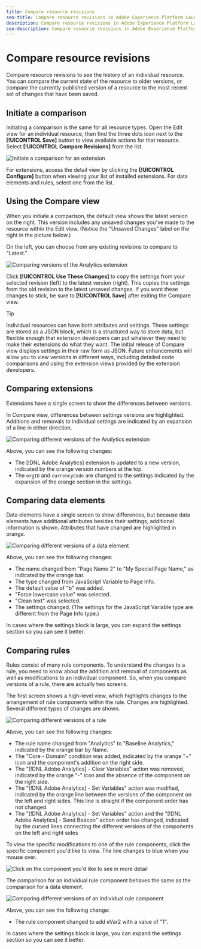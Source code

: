 ```yaml
---
title: Compare resource revisions
seo-title: Compare resource revisions in Adobe Experience Platform Launch
description: Compare resource revisions in Adobe Experience Platform Launch
seo-description: Compare resource revisions in Adobe Experience Platform Launch
---
```


# Compare resource revisions

Compare resource revisions to see the history of an individual resource.  You can compare the current state of the resource to older versions, or compare the currently published version of a resource to the most recent set of changes that have been saved.

## Initiate a comparison

Initiating a comparison is the same for all resource types.  Open the Edit view for an individual resource, then find the three dots icon next to the **[!UICONTROL Save]** button to view available actions for that resource.  Select **[!UICONTROL Compare Revisions]** from the list.

![Initiate a comparison for an extension](/help/assets/compare-initiate-extension.png)

For extensions, access the detail view by clicking the **[!UICONTROL Configure]** button when viewing your list of installed extensions.  For data elements and rules, select one from the list.

## Using the Compare view

When you initiate a comparison, the default view shows the latest version on the right.  This version includes any unsaved changes you've made to the resource within the Edit view. (Notice the "Unsaved Changes" label on the right in the picture below.)

On the left, you can choose from any existing revisions to compare to "Latest."

![Comparing versions of the Analytics extension](/help/assets/compare-interpret-extension.png)

Click **[!UICONTROL Use These Changes]** to copy the settings from your selected revision (left) to the latest version (right).  This copies the settings from the old revision to the latest unsaved changes.  If you want these changes to stick, be sure to **[!UICONTROL Save]** after exiting the Compare view.

>[!TIP]
>Individual resources can have both attributes and settings.  These settings are stored as a JSON block, which is a structured way to store data, but flexible enough that extension developers can put whatever they need to make their extensions do what they want.
>The initial release of Compare view displays settings in their raw form as JSON. Future enhancements will allow you to view versions in different ways, including detailed code comparisons and using the extension views provided by the extension developers.

## Comparing extensions

Extensions have a single screen to show the differences between versions.

In Compare view, differences between settings versions are highlighted.  Additions and removals to individual settings are indicated by an expansion of a line in either direction.

![Comparing different versions of the Analytics extension](/help/assets/compare-extension.png)

Above, you can see the following changes:

* The [!DNL Adobe Analytics] extension is updated to a new version, indicated by the orange version numbers at the top.
* The `orgID` and `currencyCode` are changed to the settings indicated by the expansion of the orange section in the settings.

## Comparing data elements

Data elements have a single screen to show differences, but because data elements have additional attributes besides their settings, additional information is shown.  Attributes that have changed are highlighted in orange.

![Comparing different versions of a data element](/help/assets/compare-data-element.png)

Above, you can see the following changes:

* The name changed from "Page Name 2" to "My Special Page Name," as indicated by the orange bar.
* The type changed from JavaScript Variable to Page Info.
* The default value of "b" was added.
* "Force lowercase value" was selected.
* "Clean text" was selected.
* The settings changed. (The settings for the JavaScript Variable type are different from the Page Info type.)

In cases where the settings block is large, you can expand the settings section so you can see it better.

## Comparing rules

Rules consist of many rule components.  To understand the changes to a rule, you need to know about the addition and removal of components as well as modifications to an individual component.  So, when you compare versions of a rule, there are actually two screens.

The first screen shows a high-level view, which highlights changes to the arrangement of rule components within the rule.  Changes are highlighted. Several different types of changes are shown.

![Comparing different versions of a rule](/help/assets/compare-rule.png)

Above, you can see the following changes:

* The rule name changed from "Analytics" to "Baseline Analytics," indicated by the orange bar by Name.
* The "Core - Domain" condition was added,  indicated by the orange "+" icon and the component's addition on the right side.
* The "[!DNL Adobe Analytics] - Clear Variables" action was removed, indicated by the orange "-" icon and the absence of the component on the right side.
* The "[!DNL Adobe Analytics] - Set Variables" action was modified, indicated by the orange line between the versions of the component on the left and right sides. This line is straight if the component order has not changed.
* The "[!DNL Adobe Analytics] - Set Variables" action and the "[!DNL Adobe Analytics] - Send Beacon" action order has changed, indicated by the curved lines connecting the different versions of the components on the left and right sides

To view the specific modifications to one of the rule components, click the specific component you'd like to view.  The line changes to blue when you mouse over.

![Click on the component you&apos;d like to see in more detail](/help/assets/compare-rule-component-click.png)

The comparison for an individual rule component behaves the same as the comparison for a data element.

![Comparing different versions of an individual rule component](/help/assets/compare-rule-component.png)

Above, you can see the following change:

* The rule component changed to add eVar2 with a value of "1".

In cases where the settings block is large, you can expand the settings section so you can see it better.

